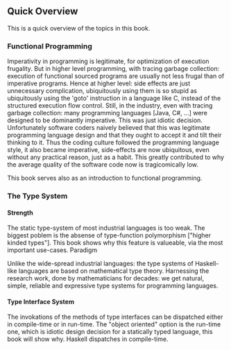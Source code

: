 ## Quick Overview

This is a quick overview of the topics in this book.

### Functional Programming

Imperativity in programming is legitimate, for optimization of execution frugality. But in higher
level programming, with tracing garbage collection: execution of functional sourced programs
are usually not less frugal than of imperative programs. Hence at higher level: side effects are
just unnecessary complication, ubiquitously using them is so stupid as ubiquitously using the
'goto' instruction in a language like C, instead of the structured execution flow control. Still, in the industry, even with tracing garbage collection: many programming languages [Java,
C#, ...] were designed to be dominantly imperative. This was just idiotic decision.
Unfortunately software coders naively believed that this was legitimate programming
language design and that they ought to accept it and tilt their thinking to it. Thus the coding
culture followed the programming language style, it also became imperative, side-effects are
now ubiquitous, even without any practical reason, just as a habit. This greatly contributed to
why the average quality of the software code now is tragicomically low.

This book serves also as an introduction to functional programming.

### The Type System

#### Strength

The static type-system of most industrial languages is too weak. The biggest poblem is the
absense of type-function polymorphism ["higher kinded types"]. This book shows why this
feature is valueable, via the most important use-cases.
Paradigm

Unlike the wide-spread industrial languages: the type systems of Haskell-like languages are
based on mathematical type theory. Harnessing the research work, done by mathematicians
for decades: we get natural, simple, reliable and expressive type systems for programming
languages.

#### Type Interface System

The invokations of the methods of type interfaces can be dispatched either in compile-time or
in run-time. The "object oriented" option is the run-time one, which is idiotic design decision
for a statically typed language, this book will show why. Haskell dispatches in compile-time.